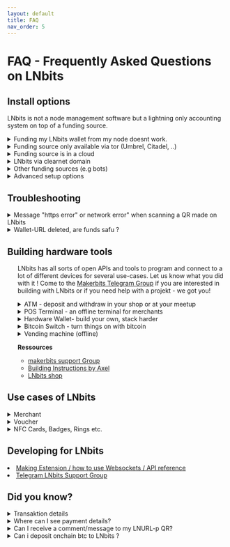 ```yaml
---
layout: default
title: FAQ
nav_order: 5
---
```




FAQ - Frequently Asked Questions on LNbits
==========================================

<h2>Install options</h2>
<ui>
    <p>LNbits is not a node management software but a lightning only accounting system on top of a funding source.</p>
  
<details><summary>Funding my LNbits wallet from my node doesnt work.</summary>
<p>You will need to edit the lnd.conf file for this. The parameter to be included are <i>allow-circular-route=1 </i> respectively <i>allow_self_payment=1</i>. 
 </p>
 </details>
  
<details><summary>Funding source only available via tor (Umbrel, Citadel, ..)</summary>
    <ul><p>
        </p></ul>
    </details>
    
<details><summary>Funding source is in a cloud</summary>
    <ul><p>Voltage: lnd.conf cannot be edited atm
        </p></ul>
    </details>
    
<details><summary>LNbits via clearnet domain</summary>
    <ul><p>trezor hannes
        </p></ul>
</details>
    
<details><summary>Other funding sources (e.g bots)</summary>
    <ul>
 <p>The <a href="http://docs.lnbits.org/guide/wallets.html">new LNbits manual</a> shows you which sources you can use and how to configure each here</a>
        </p></ul>
</details>
    
<details><summary>Advanced setup options</summary>
    <ul><p>
      <details><summary>Can I prevent others from generating wallets on my node?</summary>
 <p>When you run your LNbits in clearnet basically everyone can generate a wallet on it. Since the funds of your node are bound to these wallets you might want to prevent that. There are two ways to do so
 <li>configure the allowed users / extensions <a href="https://github.com/lnbits/lnbits/blob/main/.env.example">in the .env file</a>
 <li>configure the allowed users / extensions <a href="https://github.com/lnbits/lnbits/tree/main/lnbits/extensions/usermanager">via the Usermanager-Extension</a>. You can find <a href="http://docs.lnbits.org/guide/admin_ui.html">more info about the superuser and the admin extension here</a>
 Please not that all entries in the .env file will not be the taken into account anylonger after you activated the admin extension.
 </p>
 </details>
      
    </p></ul>
</details>
</ui>



<h2>Troubleshooting</h2>
<ui>
  <details><summary>Message "https error" or network error" when scanning a QR made on LNbits</summary><ui>
<p>Bad news, this is a routing error that might have quite a lot of reasons. Lets try a few of the most possible problems and their solutions. </p>
  <p>A - LNbits is running behind Tor only, you can't open it on a public domain like lnbits.yourdomain.com</p>

    <li>Open your LNbits LNURL page using the .onion URI, so the QR is generated using an accessible .onion URI. Do not generate that QR from a .local URI, because it will not be visible over internet, only in your LAN.</li>
    <li>Open your LN wallet app that you use to scan that QR, using Tor connection. Otherwise your app cannot read that .onion URI. If the app it doesn't have integrated Tor, you can use Orbot (Android).</li>
  </ul>
  <p>B - If you run your LNbits over Tor and want to offer public LN services, you should consider to move it to a clearnet (domain/IP) access, with https SSL certificate.</p>
  <ul>
    <li>The easiest way (2 min setup) is to use Caddy. Just follow the instructions from <a href="https://docs.lnbits.org/guide/installation.html#reverse-proxy-with-automatic-https-using-caddy">here</a> and your LNbits will be accesible through clearnet https.
        You must have a domain and be able to configure in your DNS records a subdomain for your LNbits instance (eg. lnbits.mydomain.com).
        Also you need access to your internet router to open the port 443 and forward it your LNbits IP machine in your LAN.</li>
    <li>You can also use apache option, explained in the <a href="https://docs.lnbits.org/guide/installation.html#running-behind-an-apache2-reverse-proxy-over-https">LNbits installation manual</a>.</li>
    <li>If you LNbits run in a bundle node (Umbrel, Citadel, myNode, Embassy, Raspiblitz etc), you can follow <a href="https://github.com/TrezorHannes/vps-lnbits">this extensive guide</a> with many options to make your Tor only LNbits into a clearnet LNbits.
    </ui> </details>

  <details><summary>Wallet-URL deleted, are funds safu ?</summary>
    <ul>
      <p>
       <details><summary>Wallet on demo server legend.lnbits</summary><p>Always save a copy of your wallet-URL, Export2phone-QR or LNDhub for your own wallets in a safe place. LNbits CANNOT help you to recover them when lost.
      </details>     
      </p>
     
      <p>
      <details><summary>Wallet on your own funding source/node</summary><p>Always save a copy of your wallet-URL, Export2phone-QR or LNDhub for your own wallets in a safe place. You can find all LNbits wallet-IDs in your LNbits database. 
         </ul>
      </details> 
    </p>
    
  </details>
 
 
 

<h2>Building hardware tools</h2>
<ul>
  <p>LNbits has all sorts of open APIs and tools to program and connect to a lot of different devices for several use-cases. Let us know what you did with it ! Come to the <a href="https://t.me/makerbits">Makerbits Telegram Group</a> if you are interested in building with LNbits or if you need help with a projekt - we got you! </p>

 
 <details><summary>ATM - deposit and withdraw in your shop or at your meetup</summary>
    <ul><p>
        </p></ul>
</details>
  
<details><summary>POS Terminal - an offline terminal for merchants</summary>
    <ul><p>
        </p></ul>
    </details>
    
<details><summary>Hardware Wallet- build your own, stack harder</summary>
    <ul><p>
        </p></ul>
</details>
    
<details><summary>Bitcoin Switch - turn things on with bitcoin</summary>
    <ul><p>Candy dispenser, vending machines (online), grabbing machines, jukeboxes, bandits and <a href="https://github.com/cryptoteun/awesome-lnbits">all sorts of other things have already been build with LNbits´ tools</a>. 
        </p></ul>
</details>
    
<details><summary>Vending machine (offline)</summary>
    <ul><p>
        </p></ul>
    </details>

  <p><b>Ressources</b><ul>
  <li><a href="https://t.me/makerbits'">makerbits support Group</a></li>
  <li><a href="ereignishorizont.xyz/">Building Instructions by Axel</a></li>
  <li><a href="https://shop.lnbits.com/">LNbits shop</a></li>
  </ul></ul><p>



<h2>Use cases of LNbits</h2>
<ui>
<details><summary>Merchant</summary>
    <ul><p>
        </p></ul>
</details>

<details><summary>Voucher</summary>
    <ul><p>
        </p></ul>
</details>
</ui>



<details><summary>NFC Cards, Badges, Rings etc.</summary>
    <ul><p>
      <details><summary>Printed voucher links or tippingcards</summary>
<p>To write cards you will need LNbits to be available in clearnet. Please consider running your own LNbits instance for this.</p>
 <ul>
LNURLw are strings that represent a faucet-link to a wallet. By scanning it, everyone will be able to withdraw sats from it. A LNURLw can be either a QR that leads to a static link or to one that responds with new invoices every time it is scanned (click "no assmilking"). You can create these QR by adding the LNURLw extension and generate the vouchertype you need. <ul>
    <li>Voucher can as well be printed directly from LNbits. After you created it, click the "eye" next to the link. By pressing the printer-button you print the plain QR but you could as well integrate it into a nice tippincard or voucher template by choosing "Advanced voucher" -> "Use custom voucher design". We collected some designs as well as templates to make your own ones under <href="https://youtu.be/c5EV9UNgVqk">this LNbits voucher video-guide.</a>. You will be able to create and print as much voucher as you like with it. Happy orangepilling!</li>
  <li>  Note that your LNbits needs to be reachable in clearnet to offer vouchers to others. </li>
  </details>
  
  <details><summary>Creating a NFC card for a wallet</summary>
 <p>To write cards you will need LNbits to be available in clearnet. Please consider running your own LNbits instance for this.</p>
    <li>On top to just printing voucher for your wallet you can also <a href="https://youtu.be/CQz1ILcK0PY">write these LNURLw to a simple NFC card fromon NTAG216</a> by not clicking the printer but the NFC symbol on android/chrome and tapping your card against the device. This will enable the cardholder to directly spend those sats at a tpos, pos or wallet-app another one uses that can handle lightning payments via NFC. </li>
    <li>If you run an event and want to hand out bigger amounts of cards with simple voucher links on consider this <a hrel="nfc-brrr.com/">NFC-brrr batch tool</a> as well as using NTAG424 cards, so that your customers can rewrite them later with an own wallet and the boltcard service (see ff)</li>
<li>For bigger amounts the Boltcard-Extension should be used. It will generate a link that sends a new invoice every time it is used for payments and keeps track too if the allowed card-ID is redeeming funds. Hence the setup of Boltcards is a bit safer but it needs some additional tools. You can find <a href="https://plebtag.com/write-tags/">further infos on creating or updating boltcards here</a>.
  </details>
        </p></ul>

      <p><b>Ressources</b><ul>
<li><a href="https://www.plebtag.com">PlebTag, infos, Lasercards, Badges</a></li>
<li><a href="https://www.boltcard.org">Coincorner Boltcard</a></li>
<li><a href="https://www.lasereyes.cards">Lasercards</a></li>
<li><a href="https://www.bitcoin-ring.com">Bitcoin Ring</a></li>
<li><a href="https://github.com/taxmeifyoucan/HCPP2021-Badge">Badge</a></li>
      </ul></ul><p>
</details>
</ui>


    
<h2>Developing for LNbits</h2>
<ui>
<li><a href="http://docs.lnbits.org/devs/development.html">Making Estension / how to use Websockets / API reference</a></li>
    <li><a href="https://t.me/lnbits">Telegram LNbits Support Group</a></li>
</ui>



<h2>Did you know?</h2>
<ui>
<details><summary>Transaktion details</summary>
    <ul><p>
        </p></ul>
</details>
</ui>






<details><summary>Where can I see payment details?</summary>
<p>
When you receive a payment in Lnbits, the transaction log will display only a resumed type of the transaction. Like this:

![lnbits-tx-log.png](https://i.postimg.cc/gk2FMFG9/lnbits-tx-log.png)

As you can see on the left side, there's a little green arrow for receiveing or red arrow for sending.
If you click on that arrow, will popup a screen with more details about the transaction, including the message and the name attached to the payment.
</p>
<p>
If the sender's LN wallet support <a href="https://github.com/lnurl/luds">LUD-18</a> (nameDesc) will also insert an alias/pseudonym preceeding the comment. This is optional and only if the sender want to send that name. It can be any name and not related to real names.
</p>

![lnbits-tx-details.png](https://i.postimg.cc/yYnvyK4w/lnbits-tx-details.png)

</details>

<details><summary>Can I receive a comment/message to my LNURL-p QR?</summary>
<p>
When you create a LNURL-p, by default the comment box is not filled. That means comments are not allowed to be attached to payments.
In order to allow comments, add the characters lenght of the box, from 1 to 250. Once you put a number there, the comment box will be displayed in the payment process. You can also edit a LNURL-p already created and add that number.

![lnbits-lnurl-comment.png](https://i.postimg.cc/HkJQ9xKr/lnbits-lnurl-comment.png)

</p>
</details>

<details><summary>Can i deposit onchain btc to LNbits ?</summary>
<p>There are multiple ways to exchange sats from onchain btc to LN btc (resp. to LNbits).</p>
<p>A - Via a swap service like <a href="https://boltz.exchange/">Boltz</a>, <a href="https://fixedfloat.com/">FixedFloat</a>, <a href="https://swap.diamondhands.technology/">DiamondHands</a> or <a href="https://zigzag.io/">ZigZag</a>.</p>
<p>This is useful if you provide only LNURL/LN invoices from your LNbits instance, but a payer only has onchain sats so 
  they will have to the swap those sats first on their side.</p>
<p>The procedure is simple: user sends onchain btc to the swap service and provides the LNURL / LN invoice from LNbits as destination of the swap.</p>
<p>B - Using the Onchain LNbits extension</p>
<p>Keep in mind that this is a separate wallet, not the LN btc one that is represented by LNbits as "your wallet" upon your LN funding source. This onchain wallet can be used also to swap LN btc to (e.g. your hardwarewallet) by using the LNbits Boltz or Deezy extension. If you run a webshop that is linked to your LNbits for LN payments, it is very handy to regularily drain all the sats from LN into onchain. This leads to more space in your LN channels to be able to receive new fresh sats.</p>
<p>Procedure </p>
<ul>
<li>Use Electrum or Sparrow wallet to create a new onchain wallet and save the backup seed in a safe place</li>
<li>Go to wallet information and copy the xpub</li>
<li>Go to LNbits - Onchain extension and create a new watch-only wallet with that xpub</li>
<li>Go to LNbits - Tipjar extension and create a new Tipjar. Select also the onchain option besides the LN wallet.</li>
<li>Optional - Go to LNbits - SatsPay extension and create a new charge for onchain btc. You can choose between onchain and LN or both. It will then create an invoice that can be shared.</li>
<li>Optional - If you use your LNbits linked to a Wordpress + Woocommerce page, once you create/link a watch-only wallet to your LN btc shop wallet, the customer will have both options to pay on the same screen.</li>
</ul>

</details>
